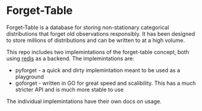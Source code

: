 Forget-Table
============

Forget-Table is a database for storing non-stationary categorical distributions that forget old observations responsibly.  It has been designed to store millions of distributions and can be written to at a high volume.

This repo includes two implemintations of the forget-table concept, both using [redis](http://redis.io) as a backend.  The implemintations are:

* pyforget - a quick and dirty implemintation meant to be used as a playground
* goforget - written in GO for great speed and scalibility.  This has a much stricter API and is much more stable to use

The individual implemintations have their own docs on usage.
